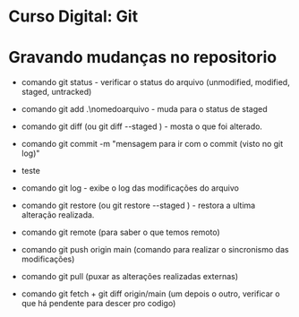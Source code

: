 # Curso Digital: Git

# Gravando mudanças no repositorio
* comando git status - verificar o status do arquivo (unmodified, modified, staged, untracked)
* comando git add .\nomedoarquivo - muda para o status de staged

* comando git diff (ou git diff --staged ) - mosta o que foi alterado.

* comando git commit -m "mensagem para ir com o commit (visto no git log)"

* teste

* comando git log - exibe o log das modificações do arquivo

* comando git restore (ou git restore --staged ) - restora a ultima alteração realizada.

* comando git remote (para saber o que temos remoto)

* comando git push origin main (comando para realizar o sincronismo das modificações)

* comando git pull (puxar as alterações realizadas externas)

* comando git fetch + git diff origin/main (um depois o outro, verificar o que há pendente para descer pro codigo)

